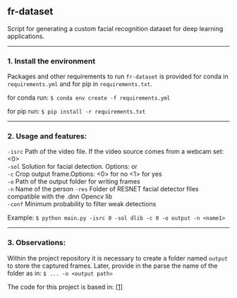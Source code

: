 ## fr-dataset
Script for generating a custom facial recognition dataset for deep learning applications. 

-----

### 1. Install the environment

Packages and other requirements to run `fr-dataset` is provided for conda in `requirements.yml` and for pip in `requirements.txt`.

for conda run: 
`$ conda env create -f requirements.yml`

for pip run:
`$ pip install -r requirements.txt` 

-----

### 2. Usage and features:

`-isrc` Path of the video file. If the video source comes from a webcam set: <0>  
`-sol` Solution for facial detection. Options: <dlib> or <resnet>  
`-c` Crop output frame.Options: <0> for no <1> for yes  
`-o` Path of the output folder for writing frames  
`-n` Name of the person
`-res` Folder of RESNET facial detector files compatible with the .dnn Opencv lib  
`-conf` Minimum probability to filter weak detections  

Example: `$ python main.py -isrc 0 -sol dlib -c 0 -o output -n <name1>` 

----- 

### 3. Observations:

Within the project repository it is necessary to create a folder named `output` to store the captured frames. Later, provide in the parse the name of the folder as in:
`$ ... -o <output path>` 

The code for this project is based in: [[1]](https://www.pyimagesearch.com/2018/02/26/face-detection-with-opencv-and-deep-learning/)
